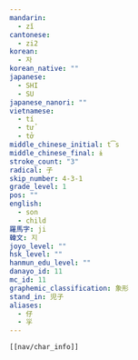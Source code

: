 ```yaml
---
mandarin:
  - zǐ
cantonese:
  - zi2
korean:
  - 자
korean_native: ""
japanese:
  - SHI
  - SU
japanese_nanori: ""
vietnamese:
  - tí
  - tử
  - tở
middle_chinese_initial: t͡s
middle_chinese_final: ɨ
stroke_count: "3"
radical: 子
skip_number: 4-3-1
grade_level: 1
pos: ""
english:
  - son
  - child
羅馬字: ji
韓文: 지
joyo_level: ""
hsk_level: ""
hanmun_edu_level: ""
danayo_id: 11
mc_id: 11
graphemic_classification: 象形
stand_in: 児子
aliases:
  - 仔
  - 㜽
---
```

```meta-bind-embed
[[nav/char_info]]
```